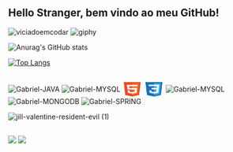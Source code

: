 ## Hello Stranger, bem vindo ao meu GitHub!   
 


![viciadoemcodar](https://user-images.githubusercontent.com/93918710/235169877-1bce8ce1-777b-4d73-98a9-49c440010a61.gif)  ![giphy](https://user-images.githubusercontent.com/93918710/235171118-96fa39f6-591c-40c7-9b7d-13dc75f841ea.gif)

![Anurag's GitHub stats](https://github-readme-stats.vercel.app/api?username=GGomesSoares&show_icons=true&theme=github_dark)

[![Top Langs](https://github-readme-stats.vercel.app/api/top-langs/?username=GGomesSoares&layout=compact&theme=github_dark)](https://github.com/anuraghazra/github-readme-stats)





<div style="display: inline_block"><br>

  <img align="center" alt="Gabriel-JAVA" height="30" width="40" src="https://cdn.jsdelivr.net/gh/devicons/devicon/icons/java/java-original-wordmark.svg" />
  <img align="center" alt="Gabriel-MYSQL" height="30" width="40" src="https://cdn.jsdelivr.net/gh/devicons/devicon/icons/mysql/mysql-plain-wordmark.svg" />
  <img align="center" alt="Gabriel-HTML" height="30" width="40" src="https://raw.githubusercontent.com/devicons/devicon/master/icons/html5/html5-original.svg">
  <img align="center" alt="Gabriel-CSS" height="30" width="40" src="https://raw.githubusercontent.com/devicons/devicon/master/icons/css3/css3-original.svg">
  <img align="center" alt="Gabriel-MYSQL" height="30" width="40" src="https://cdn.jsdelivr.net/gh/devicons/devicon/icons/git/git-original.svg" />
  <img align="center" alt="Gabriel-MONGODB" height="30" width="40" src="https://cdn.jsdelivr.net/gh/devicons/devicon/icons/mongodb/mongodb-plain-wordmark.svg" />
  <img align="center" alt="Gabriel-SPRING" height="30" width="40" src="https://cdn.jsdelivr.net/gh/devicons/devicon/icons/spring/spring-original.svg" />
 
  ![jill-valentine-resident-evil (1)](https://user-images.githubusercontent.com/93918710/235169442-8d7b88b1-d20f-48b5-a542-9fb5ca15df59.gif)  
 

  
  ##
 
<div> 
  <a href = "mailto:soares2032@gmail.com"><img src="https://img.shields.io/badge/-Gmail-%23333?style=for-the-badge&logo=gmail&logoColor=white" target="_blank"></a> 
  <a href="https://www.linkedin.com/in/gabriel-gomes-soares-a2b89815a/" target="_blank"><img src="https://img.shields.io/badge/-LinkedIn-%230077B5?style=for-the-badge&logo=linkedin&logoColor=white" target="_blank"></a> 
  
   
  
</div>  
  

